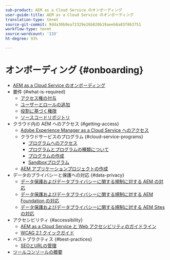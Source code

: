 ```yaml
---
sub-product: AEM as a Cloud Service のオンボーディング
user-guide-title: AEM as a Cloud Service のオンボーディング
translation-type: tm+mt
source-git-commit: 9dda30b0ea72329e26b820b19aeeb6a03f863751
workflow-type: tm+mt
source-wordcount: '133'
ht-degree: 93%

---
```



# オンボーディング {#onboarding}

+ [AEM as a Cloud Service のオンボーディング](/help/onboarding/home.md)
+ 要件 {#what-is-required}
   + [アクセス権の付与](what-is-required/access-rights-granted.md)
   + [ユーザーとロールの追加](what-is-required/add-users-roles.md)
   + [役割に基づく権限](what-is-required/role-based-permissions.md)
   + [ソースコードリポジトリ](what-is-required/source-code-repository.md)
+ クラウド内の AEM へのアクセス {#getting-access}
   + [Adobe Experience Manager as a Cloud Service へのアクセス](getting-access-to-aem-in-cloud/navigation.md)
   + クラウドサービスのプログラム {#cloud-service-programs}
      + [プログラムへのアクセス](getting-access-to-aem-in-cloud/first-time-login.md)
      + [プログラムとプログラムの種類について](getting-access-to-aem-in-cloud/understand-program-types.md)
      + [プログラムの作成](getting-access-to-aem-in-cloud/creating-a-program.md)
      + [Sandboxプログラム](getting-access-to-aem-in-cloud/sandbox-programs.md)
   + [AEM アプリケーションプロジェクトの作成](getting-access-to-aem-in-cloud/creating-aem-application-project.md)
+ データのプライバシーと保護への対応 {#data-privacy}
   + [データ保護およびデータプライバシーに関する規制に対する AEM の対応](data-privacy-and-protection-readiness/aem-readiness.md)
   + [データ保護およびデータプライバシーに関する規制に対する AEM Foundation の対応](data-privacy-and-protection-readiness/foundation-readiness.md)
   + [データ保護およびデータプライバシーに関する規制に対する AEM Sites の対応](data-privacy-and-protection-readiness/sites-readiness.md)
+ アクセシビリティ {#accessibility}
   + [AEM as a Cloud Service と Web アクセシビリティのガイドライン](accessibility/web-accessibility.md)
   + [WCAG 2.1 クイックガイド](accessibility/quick-guide-wcag.md)
+ ベストプラクティス {#best-practices}
   + [SEOとURLの管理](best-practices/seo-and-url-management.md)
+ [ツールコンソールの概要](tools-consoles.md)
